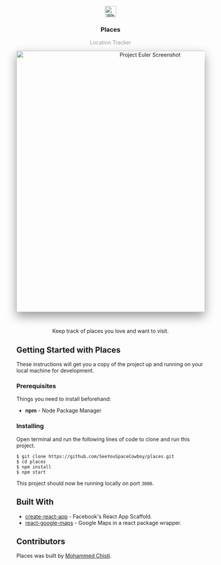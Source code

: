 <p align="center">
  <img
    src="https://user-images.githubusercontent.com/7621982/30593316-1e6a3eb8-9d18-11e7-8679-820924706ed0.png"
    alt="WhereTo"
    width="30" />
</p>
<h3 align="center">
  Places
</h3>
<p align="center" style="color: #999;">Location Tracker</p>

<p align="center">
  <img
    src="https://user-images.githubusercontent.com/7621982/31310444-6a493c88-ab66-11e7-82d2-f1e52cc2e5d4.gif"
    alt="Project Euler Screenshot"
    width="700"
    style="box-shadow: 0 0.8em 2em rgba(0, 0, 0, 0.4); border-radius: 0.17em; margin-bottom: 3em;"/>
    <br>
    Keep track of places you love and want to visit.
</p>

## Getting Started with Places
These instructions will get you a copy of the project up and running on your local machine for development.

### Prerequisites
Things you need to install beforehand:
* **npm** - Node Package Manager

### Installing
Open terminal and run the following lines of code to clone and run this project.

 ```shell
 $ git clone https://github.com/SeeYouSpaceCowboy/places.git
 $ cd places
 $ npm install
 $ npm start
 ```
 This project should now be running locally on port `3000`.

## Built With
* [create-react-app]() - Facebook's React App Scaffold.
* [react-google-maps]() - Google Maps in a react package wrapper.

## Contributors
Places was built by [Mohammed Chisti](http://mohammedchisti.com).
